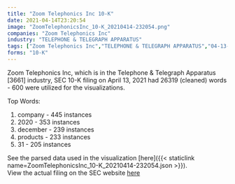 ```yaml
---
title: "Zoom Telephonics Inc 10-K"
date: 2021-04-14T23:20:54
image: "ZoomTelephonicsInc_10-K_20210414-232054.png"
companies: "Zoom Telephonics Inc"
industry: "TELEPHONE & TELEGRAPH APPARATUS"
tags: ["Zoom Telephonics Inc","TELEPHONE & TELEGRAPH APPARATUS","04-13-2021","10-K"]
forms: "10-K"
---
```

Zoom Telephonics Inc, which is in the Telephone & Telegraph Apparatus [3661] industry, SEC 10-K filing on April 13, 2021 had 26319 (cleaned) words - 600 were utilized for the visualizations.

Top Words:
1. company - 445 instances
2. 2020 - 353 instances
3. december - 239 instances
4. products - 233 instances
5. 31 - 205 instances


See the parsed data used in the visualization [here]({{< staticlink name=ZoomTelephonicsInc_10-K_20210414-232054.json >}}).  
View the actual filing on the SEC website [here](https://www.sec.gov/Archives/edgar/data/1467761/0001654954-21-004133.txt)